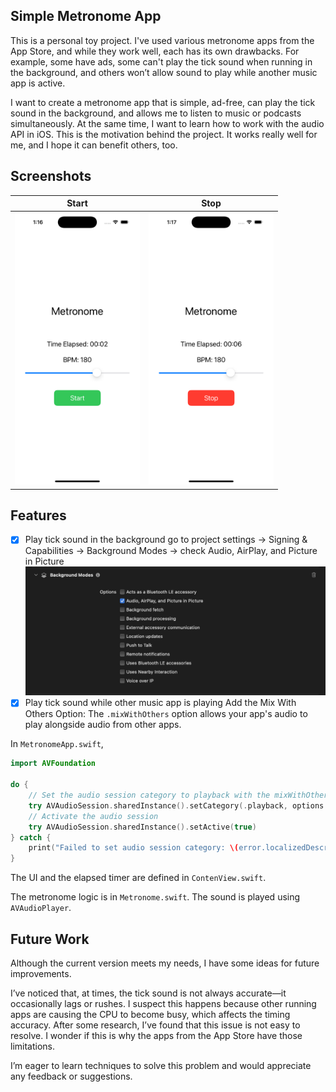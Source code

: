 ## Simple Metronome App

This is a personal toy project. I've used various metronome apps from the App Store, and while they work well, each has its own drawbacks. For example, some have ads, some can't play the tick sound when running in the background, and others won’t allow sound to play while another music app is active.

I want to create a metronome app that is simple, ad-free, can play the tick sound in the background, and allows me to listen to music or podcasts simultaneously. At the same time, I want to learn how to work with the audio API in iOS. This is the motivation behind the project. It works really well for me, and I hope it can benefit others, too.

## Screenshots

| Start                                                                               | Stop                                                                              |
| ----------------------------------------------------------------------------------- | --------------------------------------------------------------------------------- |
| <img src="Simulator Screenshot - iPhone 16 Pro start.png" alt="start" width="200"/> | <img src="Simulator Screenshot - iPhone 16 Pro stop.png" alt="stop" width="200"/> |

## Features

-   [x] Play tick sound in the background
        go to project settings -> Signing & Capabilities -> Background Modes -> check Audio, AirPlay, and Picture in Picture
        ![alt text](backgroud_setting.png)
-   [x] Play tick sound while other music app is playing
        Add the Mix With Others Option: The `.mixWithOthers` option allows your app's audio to play alongside audio from other apps.

In `MetronomeApp.swift`,

```swift
import AVFoundation

do {
    // Set the audio session category to playback with the mixWithOthers option
    try AVAudioSession.sharedInstance().setCategory(.playback, options: .mixWithOthers)
    // Activate the audio session
    try AVAudioSession.sharedInstance().setActive(true)
} catch {
    print("Failed to set audio session category: \(error.localizedDescription)")
}
```

The UI and the elapsed timer are defined in `ContenView.swift`.

The metronome logic is in `Metronome.swift`. The sound is played using `AVAudioPlayer`.

## Future Work

Although the current version meets my needs, I have some ideas for future improvements.

I’ve noticed that, at times, the tick sound is not always accurate—it occasionally lags or rushes. I suspect this happens because other running apps are causing the CPU to become busy, which affects the timing accuracy. After some research, I’ve found that this issue is not easy to resolve. I wonder if this is why the apps from the App Store have those limitations.

I’m eager to learn techniques to solve this problem and would appreciate any feedback or suggestions.
